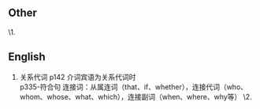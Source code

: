  
## Other
\1.  



## English
1. 关系代词 p142 介词宾语为关系代词时  
	p335-符合句
	连接词：从属连词（that、if、whether），连接代词（who、whom、whose、what、which），连接副词（when、where、why等）
\2. 



